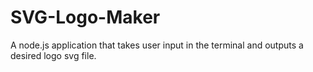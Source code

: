 # SVG-Logo-Maker
A node.js application that takes user input in the terminal and outputs a desired logo svg file.